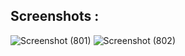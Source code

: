 ## Screenshots : 

![Screenshot (801)](https://github.com/user-attachments/assets/590abc45-624f-4370-af2a-3ff5604c9557)
![Screenshot (802)](https://github.com/user-attachments/assets/fa630fb4-abd3-41d8-a379-ce429352b4fa)
